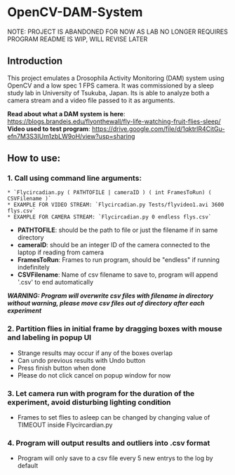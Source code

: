 # OpenCV-DAM-System
NOTE: PROJECT IS ABANDONED FOR NOW AS LAB NO LONGER REQUIRES PROGRAM
README IS WIP, WILL REVISE LATER

## Introduction

This project emulates a Drosophila Activity Monitoring (DAM) system using OpenCV and a low spec 1 FPS camera. It was commissioned by a sleep study lab in University of Tsukuba, Japan. Its is able to analyze both a camera stream and a video file passed to it as arguments.

**Read about what a DAM system is here**: https://blogs.brandeis.edu/flyonthewall/fly-life-watching-fruit-flies-sleep/
**Video used to test program**: https://drive.google.com/file/d/1qktrlR4CitGu-efn7M3S3IUm1zbLW9oH/view?usp=sharing


## How to use:

### 1. Call using command line arguments:
	* `Flycircadian.py ( PATHTOFILE | cameraID ) ( int FramesToRun) ( CSVFilename )`
	* EXAMPLE FOR VIDEO STREAM: `Flycircadian.py Tests/flyvideo1.avi 3600 flys.csv`
	* EXAMPLE FOR CAMERA STREAM: `Flycircadian.py 0 endless flys.csv`
	 
* **PATHTOFILE**: should be the path to file or just the filename if in same directory
* **cameraID**: should be an integer ID of the camera connected to the laptop if reading from camera
* **FramesToRun**: Frames to run program, should be "endless" if running indefinitely
* **CSVFilename**: Name of csv filename to save to, program will append '.csv' to end automatically
	 
***WARNING: Program will overwrite csv files with filename in directory without warning, please move csv files
	        out of directory after each experiment***
	        
### 2. Partition flies in initial frame by dragging boxes with mouse and labeling in popup UI 
* Strange results may occur if any of the boxes overlap
* Can undo previous results with Undo button
* Press finish button when done
* Please do not click cancel on popup window for now
    
### 3. Let camera run with program for the duration of the experiment, avoid disturbing lighting condition
* Frames to set flies to asleep can be changed by changing value of TIMEOUT inside Flycircardian.py
    
### 4. Program will output results and outliers into .csv format
* Program will only save to a csv file every 5 new entrys to the log by default
